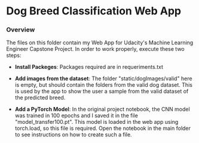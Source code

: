 # Dog Breed Classification Web App

### Overview

The files on this folder contain my Web App for Udacity's Machine Learning Engineer Capstone Project. In order to work properly, execute these two steps:

* **Install Packeges**: Packages required are in requeriments.txt

* **Add images from the dataset**: The folder "static/dogImages/valid" here is empty, but should contain the folders from the valid dog dataset. This is used by the app to show the user a sample from the valid dataset of the predicted breed.

* **Add a PyTorch Model**: In the original project notebook, the CNN model was trained in 100 epochs and I saved it in the file "model_transfer100.pt". This model is loaded in the web app using torch.load, so this file is required. Open the notebook in the main folder to see instructions on how to create such a file.


